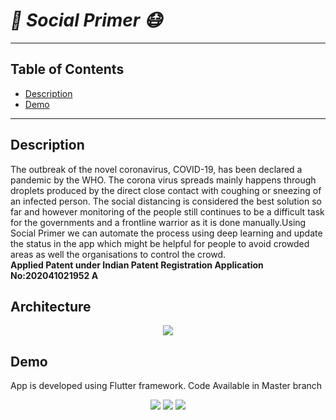 # *🦠 Social Primer 😷*

---

## Table of Contents

- [Description](#description)
- [Demo](#demo)

---

## Description
The outbreak of the novel coronavirus, COVID-19, has been declared a pandemic by the WHO. The corona virus spreads mainly happens through droplets produced by the direct close contact with coughing or sneezing of an infected person.
The social distancing is considered the best solution so far and however monitoring of the people still continues to be a difficult task for the governments and a frontline warrior as it is done manually.Using Social Primer we can automate the process using deep learning and update the status in the app which might be helpful for people to avoid crowded areas as well the organisations to control the crowd.<br>
**Applied Patent under Indian Patent Registration Application No:202041021952 A**

## Architecture
<p align="center">
  <img src="Architecture.jpg"/>
</p>

## Demo
App is developed using Flutter framework.
Code Available in Master branch

<p align="center">
  <img src="images/img1.jpg"/>
  <img src="images/img2.jpg"/>
  <img src="images/img3.jpg"/>
</p>
